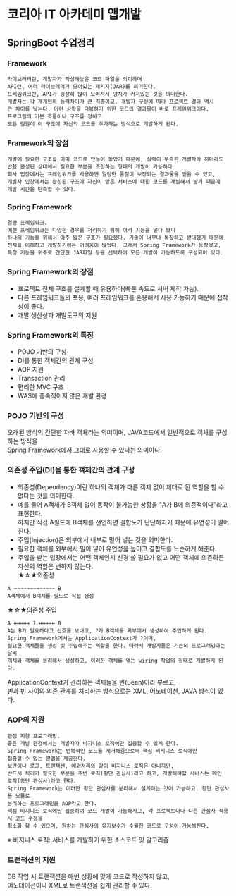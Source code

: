 # **코리아 IT 아카데미 앱개발**
## SpringBoot 수업정리

### Framework
```
라이브러리란, 개발자가 작성해놓은 코드 파일을 의미하며
API란, 여러 라이브러리가 모여있는 패키지(JAR)를 의미한다.
프레임워크란, API가 굉장히 많이 모여져서 덩치가 커져있는 것을 의미한다.
개발자는 각 개개인의 능력차이가 큰 직종이고, 개발자 구성에 따라 프로젝트 결과 역시
큰 차이를 낳는다. 이런 상황을 극복하기 위한 코드의 결과물이 바로 프레임워크이다.
프로그램의 기본 흐름이나 구조를 정하고 
모든 팀원이 이 구조에 자신의 코드를 추가하는 방식으로 개발하게 된다.
```

### Framework의 장점
```
개발에 필요한 구조를 이미 코드로 만들어 놓았기 때문에, 실력이 부족한 개발자라 하더라도
반쯤 완성된 상태에서 필요한 부분을 조립하는 형태의 개발이 가능하다.
회사 입장에서는 프레임워크를 사용하면 일정한 품질이 보장되는 결과물을 얻을 수 있고,
개발자 입장에서는 완성된 구조에 자신이 맡은 서비스에 대한 코드를 개발해서 넣기 때문에
개발 시간을 단축할 수 있다.
```

### Spring Framework
```
경량 프레임워크.
예전 프레임워크는 다양한 경우를 처리하기 위해 여러 기능을 넣다 보니
하나의 기능을 위해서 아주 많은 구조가 필요했다. 기술이 너무나 복잡하고 방대했기 때문에,
전체를 이해하고 개발하기에는 어려움이 많았다. 그래서 Spring Framework가 등장했고,
특정 기능을 위주로 간단한 JAR파일 등을 선택하여 모든 개발이 가능하도록 구성되어 있다.
```

### Spring Framework의 장점
- 프로젝트 전체 구조를 설계할 때 유용하다(빠른 속도로 서버 제작 가능).
- 다른 프레임워크들의 포용, 여러 프레임워크를 혼용해서 사용 가능하기 때문에 접착성이 좋다.
- 개발 생산성과 개발도구의 지원

### Spring Framework의 특징
- POJO 기반의 구성
- DI를 통한 객체간의 관계 구성
- AOP 지원
- Transaction 관리
- 편리한 MVC 구조
- WAS에 종속적이지 않은 개발 환경

### POJO 기반의 구성
오래된 방식의 간단한 자바 객체라는 의미이며, JAVA코드에서 일반적으로 객체를 구성하는 방식을 <br>
Spring Framework에서 그대로 사용할 수 있다는 의미이다.

### 의존성 주입(DI)을 통한 객체간의 관계 구성
- 의존성(Dependency)이란 하나의 객체가 다른 객체 없이 제대로 된 역할을 할 수 없다는 것을 의미한다.
- 예를 들어 A객체가 B객체 없이 동작이 불가능한 상황을 "A가 B에 의존적이다"라고 표현한다. <br>
하지만 직접 A필드에 B객체를 선언하면 결합도가 단단해지기 때문에 유연성이 떨어진다.
- 주입(Injection)은 외부에서 내부로 밀어 넣는 것을 의미한다.
- 필요한 객체를 외부에서 밀어 넣어 유연성을 높이고 결합도를 느슨하게 해준다.
- 주입을 받는 입장에서는 어떤 객체인지 신경 쓸 필요가 없고 어떤 객체에 의존하든 자신의 역할은 변하지 않는다. <br>
★☆★의존성
```
A →→→→→→→→→→→→→ B
A객체에서 B객체를 필드로 직접 생성
```
★☆★의존성 주입
```
A ↔↔↔↔↔ ? ↔↔↔↔↔ B
A는 B가 필요하다고 신호를 보내고, ?가 B객체를 외부에서 생성하여 주입하게 된다.
Spring Framework에서는 ApplicationContext가 ?이며,
필요한 객체들을 생성 및 주입해주는 역할을 한다. 따라서 개발자들은 기존의 프로그래밍과는 달리
객체와 객체를 분리해서 생성하고, 이러한 객체를 엮는 wiring 작업의 형태로 개발하게 된다.
```
ApplicationContext가 관리하는 객체들을 빈(Bean)이라 부르고, <br>
빈과 빈 사이의 의존 관계를 처리하는 방식으로는 XML, 어노테이션, JAVA 방식이 있다.

### AOP의 지원
```
관점 지향 프로그래밍.
좋은 개발 환경에서는 개발자가 비지니스 로직에만 집중할 수 있게 한다.
Spring Framework는 반복적인 코드를 제거해줌으로써 핵심 비지니스 로직에만
집중할 수 있는 방법을 제공한다.
보안이나 로그, 트랜잭션, 예외처리와 같이 비지니스 로직은 아니지만, 
반드시 처리가 필요한 부분을 주변 로직(횡단 관심사)라고 하고, 개발해야할 서비스는 메인 로직(종단 관심사)라고 한다.
Spring Framework는 이러한 횡단 관심사를 분리해서 설계하는 것이 가능하고, 횡단 관심사를 모듈로
분리하는 프로그래밍을 AOP라고 한다.
핵심 비지니스 로직에만 집중하여 코드 개발이 가능해지고, 각 프로젝트마다 다른 관심사 적용 시 코드 수정을
최소화 할 수 있으며, 원하는 관심사의 유지보수가 수월한 코드로 구성이 가능해진다.
```
※ 비지니스 로직: 서비스를 개발하기 위한 소스코드 및 알고리즘

### 트랜잭션의 지원
DB 작업 시 트랜잭션을 매번 상황에 맞게 코드로 작성하지 않고, <br>
어노테이션이나 XML로 트랜잭션을 쉽게 관리할 수 있다.
